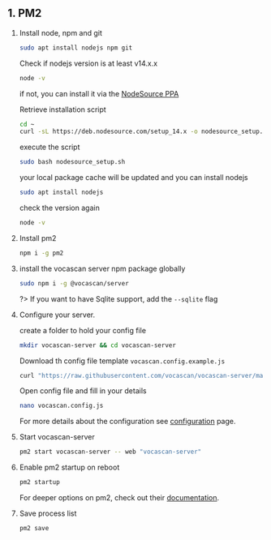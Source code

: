 ## 1. PM2

1. Install node, npm and git

   ```bash
   sudo apt install nodejs npm git
   ```

   Check if nodejs version is at least v14.x.x
   
   ```bash
   node -v
   ```

   if not, you can install it via the [NodeSource PPA]("https://www.digitalocean.com/community/tutorials/how-to-install-node-js-on-ubuntu-20-04")
   
   Retrieve installation script

   ```bash
   cd ~
   curl -sL https://deb.nodesource.com/setup_14.x -o nodesource_setup.sh
   ```

   execute the script
   ```bash
   sudo bash nodesource_setup.sh
   ```

   your local package cache will be updated and you can install nodejs

   ```bash
   sudo apt install nodejs
   ```

   check the version again

   ```bash
   node -v
   ```

2. Install pm2

   ```bash
   npm i -g pm2
   ```

3. install the vocascan server npm package globally

   ```bash
   sudo npm i -g @vocascan/server
   ```

   ?> If you want to have Sqlite support, add the `--sqlite` flag

4. Configure your server.

   create a folder to hold your config file
   
   ```bash
   mkdir vocascan-server && cd vocascan-server
   ```

   Download th config file template `vocascan.config.example.js`

   ```bash
   curl "https://raw.githubusercontent.com/vocascan/vocascan-server/main/vocascan.config.example.js" -o vocascan.config.js
   ```

   Open config file and fill in your details

   ```bash
   nano vocascan.config.js
   ```

   For more details about the configuration see [configuration](vocascan-server/configuration) page.

5. Start vocascan-server

   ```bash
   pm2 start vocascan-server -- web "vocascan-server"
   ```

6. Enable pm2 startup on reboot

   ```bash
   pm2 startup
   ```

   For deeper options on pm2, check out their
   [documentation](https://pm2.keymetrics.io/docs/usage/pm2-doc-single-page/).

7. Save process list

   ```bash
   pm2 save
   ```
